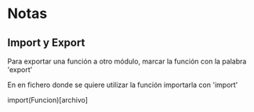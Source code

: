 # Notas

## Import y Export

Para exportar una función a otro módulo, marcar la función con la palabra 'export'

En en fichero donde se quiere utilizar la función importarla con 'import'

import(Funcion)[archivo]
